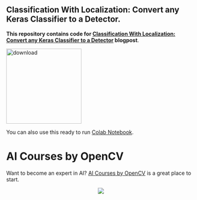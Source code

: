 ## Classification With Localization: Convert any Keras Classifier to a Detector.

**This repository contains code for [Classification With Localization: Convert any Keras Classifier to a Detector](https://www.learnopencv.com/classification-with-localization/) blogpost**.

[<img src="https://learnopencv.com/wp-content/uploads/2022/07/download-button-e1657285155454.png" alt="download" width="200">](https://www.dropbox.com/sh/39hx6b0llfhr9q7/AAAvjhW-MFFDvD6e9brvnWt5a?dl=1)

You can also use this ready to run [Colab Notebook](https://colab.research.google.com/drive/1naVE8yU_ryVGvLRxHE_QPR5rjmaVb4ne#scrollTo=wNgVViF5Tz19).

# AI Courses by OpenCV

Want to become an expert in AI? [AI Courses by OpenCV](https://opencv.org/courses/) is a great place to start.

<a href="https://opencv.org/courses/">
<p align="center">
<img src="https://learnopencv.com/wp-content/uploads/2023/01/AI-Courses-By-OpenCV-Github.png">
</p>
</a>
